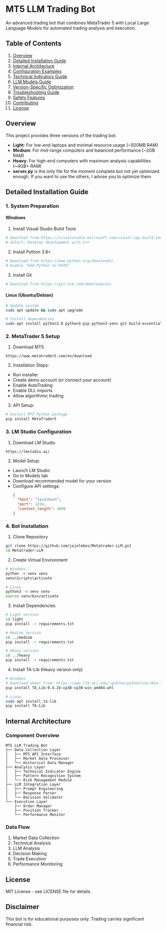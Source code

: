 # MT5 LLM Trading Bot

An advanced trading bot that combines MetaTrader 5 with Local Large Language Models for automated trading analysis and execution.

## Table of Contents
1. [Overview](#overview)
2. [Detailed Installation Guide](#detailed-installation-guide)
3. [Internal Architecture](#internal-architecture)
4. [Configuration Examples](#configuration-examples)
5. [Technical Indicators Guide](#technical-indicators-guide)
6. [LLM Models Guide](#llm-models-guide)
7. [Version-Specific Optimization](#version-specific-optimization)
8. [Troubleshooting Guide](#troubleshooting-guide)
9. [Safety Features](#safety-features)
10. [Contributing](#contributing)
11. [License](#license)

## Overview

This project provides three versions of the trading bot:
- **Light**: For low-end laptops and minimal resource usage (~500MB RAM)
- **Medium**: For mid-range computers and balanced performance (~2GB RAM)
- **Heavy**: For high-end computers with maximum analysis capabilities (~4GB+ RAM)
- **server.py** is the only file for the moment complete but not yet optimized enough. If you want to use the others, I advise you to optimize them.

## Detailed Installation Guide

### 1. System Preparation

#### Windows
1. Install Visual Studio Build Tools
```bash
# Download from https://visualstudio.microsoft.com/visual-cpp-build-tools/
# Select: Desktop development with C++
```

2. Install Python 3.8+
```bash
# Download from https://www.python.org/downloads/
# Enable "Add Python to PATH"
```

3. Install Git
```bash
# Download from https://git-scm.com/download/win
```

#### Linux (Ubuntu/Debian)
```bash
# Update system
sudo apt update && sudo apt upgrade

# Install dependencies
sudo apt install python3.8 python3-pip python3-venv git build-essential
```

### 2. MetaTrader 5 Setup

1. Download MT5
```
https://www.metatrader5.com/en/download
```

2. Installation Steps:
- Run installer
- Create demo account (or connect your account)
- Enable AutoTrading
- Enable DLL imports
- Allow algorithmic trading

3. API Setup:
```bash
# Install MT5 Python package
pip install MetaTrader5
```

### 3. LM Studio Configuration

1. Download LM Studio
```
https://lmstudio.ai/
```

2. Model Setup:
- Launch LM Studio
- Go to Models tab
- Download recommended model for your version
- Configure API settings:
  ```json
  {
    "host": "localhost",
    "port": 1234,
    "context_length": 4096
  }
  ```

### 4. Bot Installation

1. Clone Repository
```bash
git clone https://github.com/jejelebos/Metatrader-LLM.git
cd Metatrader-LLM
```

2. Create Virtual Environment
```bash
# Windows
python -m venv venv
venv\Scripts\activate

# Linux
python3 -m venv venv
source venv/bin/activate
```

3. Install Dependencies
```bash
# Light version
cd light
pip install -r requirements.txt

# Medium version
cd ../medium
pip install -r requirements.txt

# Heavy version
cd ../heavy
pip install -r requirements.txt
```

4. Install TA-Lib (Heavy version only)
```bash
# Windows
# Download wheel from: https://www.lfd.uci.edu/~gohlke/pythonlibs/#ta-lib
pip install TA_Lib‑0.4.24‑cp38‑cp38‑win_amd64.whl

# Linux
sudo apt install ta-lib
pip install TA-Lib
```

## Internal Architecture

### Component Overview
```
MT5 LLM Trading Bot
├── Data Collection Layer
│   ├── MT5 API Interface
│   ├── Market Data Processor
│   └── Historical Data Manager
├── Analysis Layer
│   ├── Technical Indicator Engine
│   ├── Pattern Recognition System
│   └── Risk Management Module
├── LLM Integration Layer
│   ├── Prompt Engineering
│   ├── Response Parser
│   └── Decision Validator
└── Execution Layer
    ├── Order Manager
    ├── Position Tracker
    └── Performance Monitor
```

### Data Flow
1. Market Data Collection
2. Technical Analysis
3. LLM Analysis
4. Decision Making
5. Trade Execution
6. Performance Monitoring

## License
MIT License - see LICENSE file for details.

## Disclaimer
This bot is for educational purposes only. Trading carries significant financial risk. 
